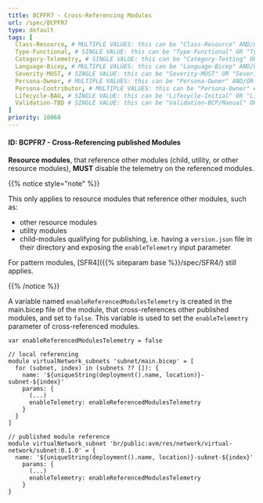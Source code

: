 ```yaml
---
title: BCPFR7 - Cross-Referencing Modules
url: /spec/BCPFR7
type: default
tags: [
  Class-Resource, # MULTIPLE VALUES: this can be "Class-Resource" AND/OR "Class-Pattern" AND/OR "Class-Utility"
  Type-Functional, # SINGLE VALUE: this can be "Type-Functional" OR "Type-NonFunctional"
  Category-Telemetry, # SINGLE VALUE: this can be "Category-Testing" OR "Category-Telemetry" OR "Category-Contribution/Support" OR "Category-Documentation" OR "Category-CodeStyle" OR "Category-Naming/Composition" OR "Category-Inputs/Outputs" OR "Category-Release/Publishing"
  Language-Bicep, # MULTIPLE VALUES: this can be "Language-Bicep" AND/OR "Language-Terraform"
  Severity-MUST, # SINGLE VALUE: this can be "Severity-MUST" OR "Severity-SHOULD" OR "Severity-MAY"
  Persona-Owner, # MULTIPLE VALUES: this can be "Persona-Owner" AND/OR "Persona-Contributor"
  Persona-Contributor, # MULTIPLE VALUES: this can be "Persona-Owner" AND/OR "Persona-Contributor"
  Lifecycle-BAU, # SINGLE VALUE: this can be "Lifecycle-Initial" OR "Lifecycle-BAU" OR "Lifecycle-EOL"
  Validation-TBD # SINGLE VALUE: this can be "Validation-BCP/Manual" OR "Validation-BCP/CI/Informational" OR "Validation-BCP/CI/Enforced"
]
priority: 10060
---
```


#### ID: BCPFR7 - Cross-Referencing published Modules

**Resource modules**, that reference other modules (child, utility, or other resource modules), **MUST** disable the telemetry on the referenced modules.

{{% notice style="note" %}}

This only applies to resource modules that reference other modules, such as:

- other resource modules
- utility modules
- child-modules qualifying for publishing, i.e. having a `version.json` file in their directory and exposing the `enableTelemetry` input parameter

For pattern modules, [SFR4]({{% siteparam base %}}/spec/SFR4/) still applies.

{{% /notice %}}

A variable named `enableReferencedModulesTelemetry` is created in the main.bicep file of the module, that cross-references other published modules, and set to `false`. This variable is used to set the `enableTelemetry` parameter of cross-referenced modules.

```Bicep
var enableReferencedModulesTelemetry = false

// local referencing
module virtualNetwork_subnets 'subnet/main.bicep' = [
  for (subnet, index) in (subnets ?? []): {
    name: '${uniqueString(deployment().name, location)}-subnet-${index}'
    params: {
      (...)
      enableTelemetry: enableReferencedModulesTelemetry
    }
  }
]

// published module reference
module virtualNetwork_subnet 'br/public:avm/res/network/virtual-network/subnet:0.1.0' = {
  name: '${uniqueString(deployment().name, location)}-subnet-${index}'
    params: {
      (...)
      enableTelemetry: enableReferencedModulesTelemetry
    }
}
```
